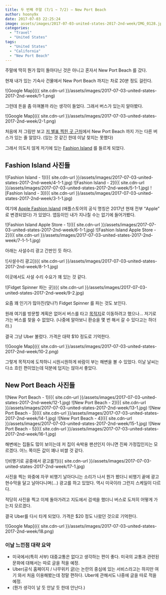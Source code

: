 ```yaml
---
title: 두 번째 주말 (7/1 ~ 7/2) – New Port Beach
author: hoony9x
date: 2017-07-03 22:25:24
image: assets/images/2017-07-03-united-states-2017-2nd-week/IMG_0128.jpg
categories:
  - "Travel"
  - "United States"
tags:
  - "United States"
  - "California"
  - "New Port Beach"
---
```


주말에 딱히 뭔가 많이 돌아다닌 것은 아니고 혼자서 New Port Beach 를 갔다.

<!-- more -->

현재 내가 있는 기숙사 건물에서 New Port Beach 까지는 차로 20분 정도 걸린다.

![Google Map]({{ site.cdn-url }}/assets/images/2017-07-03-united-states-2017-2nd-week/1-1.png)

그런데 돈을 좀 아껴볼까 라는 생각이 들었다. 그래서 버스가 있는지 알아봤다.

![Google Map]({{ site.cdn-url }}/assets/images/2017-07-03-united-states-2017-2nd-week/2-1.png)

처음에 저 그림만 보고 [저 별표 찍힌 곳 근처](https://goo.gl/maps/Qckgqjn9yEQ2)에서 New Port Beach 까지 가는 다른 버스가 있는 줄 알았다. (있는 것 같긴 한데 이날 찾지는 못했다)

그래서 의도치 않게 저기에 있는 [Fashion Island](https://goo.gl/maps/PYQ6a44koZm) 를 들르게 되었다.

## Fashion Island 사진들

![Fashion Island - 1]({{ site.cdn-url }}/assets/images/2017-07-03-united-states-2017-2nd-week/4-1-1.jpg)
![Fashion Island - 2]({{ site.cdn-url }}/assets/images/2017-07-03-united-states-2017-2nd-week/5-1-1.jpg)
![Fashion Island - 3]({{ site.cdn-url }}/assets/images/2017-07-03-united-states-2017-2nd-week/3-1-1.jpg)

여기에 [Apple Fashion Island](https://goo.gl/maps/2bBT3xkaAS62) (애플스토어의 공식 명칭은 2017년 현재 전부 “Apple” 로 변경되었다) 가 있었다. 앱등이인 내가 지나칠 수는 없기에 들어가봤다.

![Fashion Island Apple Store - 1]({{ site.cdn-url }}/assets/images/2017-07-03-united-states-2017-2nd-week/6-1-1.jpg)
![Fashion Island Apple Store - 2]({{ site.cdn-url }}/assets/images/2017-07-03-united-states-2017-2nd-week/7-1-1-1.jpg)

아래는 사설수리 광고 간판인 듯 하다.

![사설수리 광고]({{ site.cdn-url }}/assets/images/2017-07-03-united-states-2017-2nd-week/8-1-1.jpg)

이곳에서도 사설 수리 수요가 꽤 있는 것 같다.

![Fidget Spinner 파는 곳]({{ site.cdn-url }}/assets/images/2017-07-03-united-states-2017-2nd-week/9-2.jpg)

요즘 꽤 인기가 많아진(맞나?) Fidget Spinner 를 파는 것도 보인다.

원래 여기를 방문할 계획은 없어서 버스를 타고 [목적지](https://goo.gl/maps/vhnn8y1Ddxp)로 이동하려고 했으나... 저기로 가는 버스를 찾을 수 없었다. (나중에 알아보니 환승을 몇 번 해서 갈 수 있다고는 하더라.)

결국 그냥 Uber 불렀다. 가격은 대략 $10 정도로 기억한다.

![Google Map]({{ site.cdn-url }}/assets/images/2017-07-03-united-states-2017-2nd-week/10-2.png)

그렇게 목적지에 도착하니 시원시원하게 바람이 부는 해변을 볼 수 있었다. 이날 날씨는 다소 흐린 편이었는데 덕분에 덥지는 않아서 좋았다.

## New Port Beach 사진들

![New Port Beach - 1]({{ site.cdn-url }}/assets/images/2017-07-03-united-states-2017-2nd-week/12-1.jpg)
![New Port Beach - 2]({{ site.cdn-url }}/assets/images/2017-07-03-united-states-2017-2nd-week/13-1.jpg)
![New Port Beach - 3]({{ site.cdn-url }}/assets/images/2017-07-03-united-states-2017-2nd-week/14-1.jpg)
![New Port Beach - 4]({{ site.cdn-url }}/assets/images/2017-07-03-united-states-2017-2nd-week/15-1.jpg)
![New Port Beach - 5]({{ site.cdn-url }}/assets/images/2017-07-03-united-states-2017-2nd-week/16-1.jpg)

해변에는 집들도 많이 보이는데 저 집이 숙박용 팬션인지 아니면 진짜 가정집인지는 모르겠다. 어느 쪽이든 값이 꽤나 비쌀 것 같다.

![비행기로 공중에서 광고를?]({{ site.cdn-url }}/assets/images/2017-07-03-united-states-2017-2nd-week/17-1.jpg)

사진을 찍는 와중에 자꾸 비행기 날아다니는 소리가 나서 뭔가 봤더니 비행기 끝에 광고 현수막을 달고 날아다니며(…) 광고를 하고 있었다. 역시 미국이라 그런지 스케일이 다르다.

적당히 사진을 찍고 이제 돌아가려고 지도에서 검색을 했더니 버스로 도저히 어떻게 가는지 모르겠다.

결국 Uber를 다시 타게 되었다. 가격은 $20 정도 나왔던 것으로 기억한다.

![Google Map]({{ site.cdn-url }}/assets/images/2017-07-03-united-states-2017-2nd-week/18.png)

### 이날 느낀점 대략 요약

- 미국에서(특히 서부) 대중교통은 없다고 생각하는 편이 좋다. 미국의 교통과 관련된 문화에 대해서는 따로 글을 적을 예정.
- Uber(공식 홈페이지 / 나무위키 글)는 논란의 중심에 있는 서비스라고는 하지만 여기 와서 처음 이용해봤는데 정말 편하다. Uber에 관해서도 나중에 글을 따로 적을 예정.
- (뭔가 생각이 날 듯 안날 듯 한데 안난다.)
